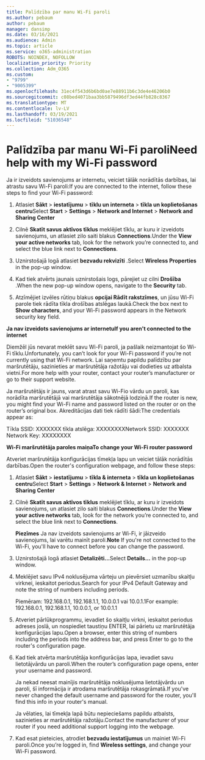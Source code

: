 ```yaml
---
title: Palīdzība par manu Wi-Fi paroli
ms.author: pebaum
author: pebaum
manager: dansimp
ms.date: 03/16/2021
ms.audience: Admin
ms.topic: article
ms.service: o365-administration
ROBOTS: NOINDEX, NOFOLLOW
localization_priority: Priority
ms.collection: Adm_O365
ms.custom:
- "9799"
- "9005399"
ms.openlocfilehash: 31ec4f543d6b6bd0ae7e88911b6c3de4e46206b0
ms.sourcegitcommit: c08bed4071baa3bb5879496df3ed44fb828c8367
ms.translationtype: MT
ms.contentlocale: lv-LV
ms.lasthandoff: 03/19/2021
ms.locfileid: "51036548"
---
```

# <a name="need-help-with-my-wi-fi-password"></a><span data-ttu-id="f3183-102">Palīdzība par manu Wi-Fi paroli</span><span class="sxs-lookup"><span data-stu-id="f3183-102">Need help with my Wi-Fi password</span></span>

<span data-ttu-id="f3183-103">Ja ir izveidots savienojums ar internetu, veiciet tālāk norādītās darbības, lai atrastu savu Wi-Fi paroli:</span><span class="sxs-lookup"><span data-stu-id="f3183-103">If you are connected to the internet, follow these steps to find your Wi-Fi password:</span></span>

1. <span data-ttu-id="f3183-104">Atlasiet **Sākt**  >  **iestatījumu**  >  **tīklu un interneta**  >  **tīkla un koplietošanas centru**</span><span class="sxs-lookup"><span data-stu-id="f3183-104">Select **Start** > **Settings** > **Network and Internet** > **Network and Sharing Center**</span></span>

1. <span data-ttu-id="f3183-105">Cilnē **Skatīt savus aktīvos tīklus** meklējiet tīklu, ar kuru ir izveidots savienojums, un atlasiet zilo saiti blakus **Connections**.</span><span class="sxs-lookup"><span data-stu-id="f3183-105">Under the **View your active networks** tab, look for the network you’re connected to, and select the blue link next to **Connections**.</span></span>

1. <span data-ttu-id="f3183-106">Uznirstošajā logā atlasiet **bezvadu rekvizīti** .</span><span class="sxs-lookup"><span data-stu-id="f3183-106">Select **Wireless Properties** in the pop-up window.</span></span>

1. <span data-ttu-id="f3183-107">Kad tiek atvērts jaunais uznirstošais logs, pārejiet uz cilni **Drošība** .</span><span class="sxs-lookup"><span data-stu-id="f3183-107">When the new pop-up window opens, navigate to the **Security** tab.</span></span>

1. <span data-ttu-id="f3183-108">Atzīmējiet izvēles rūtiņu blakus **opcijai Rādīt rakstzīmes**, un jūsu Wi-Fi parole tiek rādīta tīkla drošības atslēgas laukā.</span><span class="sxs-lookup"><span data-stu-id="f3183-108">Check the box next to **Show characters**, and your Wi-Fi password appears in the Network security key field.</span></span>

<span data-ttu-id="f3183-109">**Ja nav izveidots savienojums ar internetu**</span><span class="sxs-lookup"><span data-stu-id="f3183-109">**If you aren't connected to the internet**</span></span>

<span data-ttu-id="f3183-110">Diemžēl jūs nevarat meklēt savu Wi-Fi paroli, ja pašlaik neizmantojat šo Wi-Fi tīklu.</span><span class="sxs-lookup"><span data-stu-id="f3183-110">Unfortunately, you can’t look for your Wi-Fi password if you’re not currently using that Wi-Fi network.</span></span> <span data-ttu-id="f3183-111">Lai saņemtu papildu palīdzību par maršrutētāju, sazinieties ar maršrutētāja ražotāju vai dodieties uz atbalsta vietni.</span><span class="sxs-lookup"><span data-stu-id="f3183-111">For more help with your router, contact your router’s manufacturer or go to their support website.</span></span>

<span data-ttu-id="f3183-112">Ja maršrutētājs ir jauns, varat atrast savu Wi-Fio vārdu un paroli, kas norādīta maršrutētājā vai maršrutētāja sākotnējā lodziņā.</span><span class="sxs-lookup"><span data-stu-id="f3183-112">If the router is new, you might find your Wi-Fi name and password listed on the router or on the router’s original box.</span></span> <span data-ttu-id="f3183-113">Akreditācijas dati tiek rādīti šādi:</span><span class="sxs-lookup"><span data-stu-id="f3183-113">The credentials appear as:</span></span>

<span data-ttu-id="f3183-114">Tīkla SSID: XXXXXXX tīkla atslēga: XXXXXXXX</span><span class="sxs-lookup"><span data-stu-id="f3183-114">Network SSID: XXXXXXX Network Key: XXXXXXXX</span></span>

<span data-ttu-id="f3183-115">**Wi-Fi maršrutētāja paroles maiņa**</span><span class="sxs-lookup"><span data-stu-id="f3183-115">**To change your Wi-Fi router password**</span></span>

<span data-ttu-id="f3183-116">Atveriet maršrutētāja konfigurācijas tīmekļa lapu un veiciet tālāk norādītās darbības.</span><span class="sxs-lookup"><span data-stu-id="f3183-116">Open the router's configuration webpage, and follow these steps:</span></span>

1. <span data-ttu-id="f3183-117">Atlasiet **Sākt**  >  **iestatījumu**  >  **tīkla & interneta**  >  **tīkla un koplietošanas centru**</span><span class="sxs-lookup"><span data-stu-id="f3183-117">Select **Start** > **Settings** > **Network & Internet** > **Network and Sharing Center**</span></span>

1. <span data-ttu-id="f3183-118">Cilnē **Skatīt savus aktīvos tīklus** meklējiet tīklu, ar kuru ir izveidots savienojums, un atlasiet zilo saiti blakus **Connections**.</span><span class="sxs-lookup"><span data-stu-id="f3183-118">Under the **View your active networks** tab, look for the network you’re connected to, and select the blue link next to **Connections**.</span></span>

    <span data-ttu-id="f3183-119">**Piezīmes** Ja nav izveidots savienojums ar Wi-Fi, ir jāizveido savienojums, lai varētu mainīt paroli.</span><span class="sxs-lookup"><span data-stu-id="f3183-119">**Note** If you're not connected to the Wi-Fi, you'll have to connect before you can change the password.</span></span>

1. <span data-ttu-id="f3183-120">Uznirstošajā logā atlasiet **Detalizēti...**</span><span class="sxs-lookup"><span data-stu-id="f3183-120">Select **Details...** in the pop-up window.</span></span>

1. <span data-ttu-id="f3183-121">Meklējiet savu IPv4 noklusējuma vārteju un pievērsiet uzmanību skaitļu virknei, ieskaitot periodus.</span><span class="sxs-lookup"><span data-stu-id="f3183-121">Search for your IPv4 Default Gateway and note the string of numbers including periods.</span></span>

    <span data-ttu-id="f3183-122">Piemēram: 192.168.0.1, 192.168.1.1, 10.0.0.1 vai 10.0.1.1</span><span class="sxs-lookup"><span data-stu-id="f3183-122">For example: 192.168.0.1, 192.168.1.1, 10.0.0.1, or 10.0.1.1</span></span>

1. <span data-ttu-id="f3183-123">Atveriet pārlūkprogrammu, ievadiet šo skaitļu virkni, ieskaitot periodus adreses joslā, un nospiediet taustiņu ENTER, lai pārietu uz maršrutētāja konfigurācijas lapu.</span><span class="sxs-lookup"><span data-stu-id="f3183-123">Open a browser, enter this string of numbers including the periods into the address bar, and press Enter to go to the router's configuration page.</span></span>

1. <span data-ttu-id="f3183-124">Kad tiek atvērta maršrutētāja konfigurācijas lapa, ievadiet savu lietotājvārdu un paroli.</span><span class="sxs-lookup"><span data-stu-id="f3183-124">When the router’s configuration page opens, enter your username and password.</span></span>

    <span data-ttu-id="f3183-125">Ja nekad neesat mainījis maršrutētāja noklusējuma lietotājvārdu un paroli, šī informācija ir atrodama maršrutētāja rokasgrāmatā.</span><span class="sxs-lookup"><span data-stu-id="f3183-125">If you've never changed the default username and password for the router, you'll find this info in your router's manual.</span></span>

    <span data-ttu-id="f3183-126">Ja vēlaties, lai tīmekļa lapā būtu nepieciešams papildu atbalsts, sazinieties ar maršrutētāja ražotāju.</span><span class="sxs-lookup"><span data-stu-id="f3183-126">Contact the manufacturer of your router if you need additional support logging into the webpage.</span></span>

1. <span data-ttu-id="f3183-127">Kad esat pieteicies, atrodiet **bezvadu iestatījumus** un mainiet Wi-Fi paroli.</span><span class="sxs-lookup"><span data-stu-id="f3183-127">Once you’re logged in, find **Wireless settings**, and change your Wi-Fi password.</span></span>